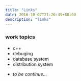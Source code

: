 ```yaml
---
title: "Links"
date: 2016-10-07T21:26:49+08:00
description: "links"
---
```


### work topics
- c++
- debuging
- database system
- distribution system
<!--more-->
 - <i>to be continue...</i>

